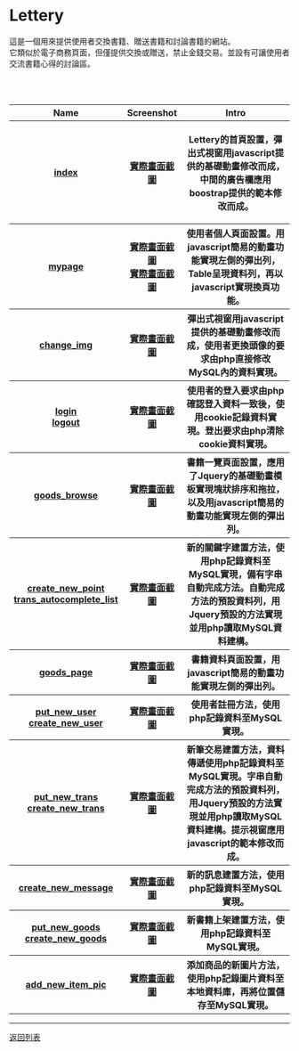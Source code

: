 # Lettery
<p>  這是一個用來提供使用者交換書籍、贈送書籍和討論書籍的網站。<br>
  它類似於電子商務頁面，但僅提供交換或贈送，禁止金錢交易。並設有可讓使用者交流書籍心得的討論區。
 </p>
 
 <table>
  <tr>
    <th>Name</th>
    <th>Screenshot</th>
    <th>Intro</th>
  </tr>
  <tr>
    <th><a href="https://www.codepile.net/pile/V5PBdNxP">index</a></th>
    <th><a href="https://images.plurk.com/1dpsaaVE8QjmrClTCaZz.jpg">實際畫面截圖</a></th>
    <th><p>Lettery的首頁設置，彈出式視窗用javascript提供的基礎動畫修改而成，中間的廣告欄應用boostrap提供的範本修改而成。</p></th>
  </tr>
  <tr>
    <th><a href="https://www.codepile.net/pile/dGEVg5mQ">mypage</a></th>
    <th><a href="https://images.plurk.com/3WXtHCTsChWStl6KCaZz.jpg">實際畫面截圖</a><br>
      <a href="https://images.plurk.com/fAkHFgCjgK6mLocFCaZz.jpg">實際畫面截圖</a></th>
    <th>使用者個人頁面設置。用javascript簡易的動畫功能實現左側的彈出列，Table呈現資料列，再以javascript實現換頁功能。</th>
  </tr>
  <tr>
    <th><a href="https://www.codepile.net/pile/JaOzm51N">change_img</a></th>
    <th><a href="https://images.plurk.com/4uQuQFECknoBdMd8CaZz.jpg">實際畫面截圖</a></th>
    <th>彈出式視窗用javascript提供的基礎動畫修改而成，使用者更換頭像的要求由php直接修改MySQL內的資料實現。</th>
  </tr>
  <tr>
    <th><a href="https://www.codepile.net/pile/3DnKMj7j">login</a><br>
      <a href="https://www.codepile.net/pile/e78lvP7x">logout</a></th>
    <th><a href="https://images.plurk.com/7bxgkK9h4oLaLkOeCaZz.jpg">實際畫面截圖</a></th>
    <th>使用者的登入要求由php確認登入資料一致後，使用cookie記錄資料實現。登出要求由php清除cookie資料實現。</th>
  </tr>
  <tr>
    <th><a href="https://www.codepile.net/pile/dpbJ9wpe">goods_browse</a></th>
    <th><a href="https://images.plurk.com/44g1lgQ0j8nn0f0GCaZz.jpg">實際畫面截圖</a></th>
    <th>書籍一覽頁面設置，應用了Jquery的基礎動畫模板實現塊狀排序和拖拉，以及用javascript簡易的動畫功能實現左側的彈出列。<br></th>
  </tr>
  <tr>
    <th><a href="https://www.codepile.net/pile/0ayRQQkO">create_new_point</a><br>
      <a href="https://www.codepile.net/pile/n0npoyL2">trans_autocomplete_list</a></th>
    <th><a href="https://images.plurk.com/iAD9PNR6XoxMtEInCaZz.jpg">實際畫面截圖</a></th>
    <th>新的關鍵字建置方法，使用php記錄資料至MySQL實現，備有字串自動完成方法。自動完成方法的預設資料列，用Jquery預設的方法實現並用php讀取MySQL資料建構。</th>
  </tr>
  <tr>
    <th><a href="https://www.codepile.net/pile/4ylB6e8x">goods_page</a></th>
    <th><a href="https://images.plurk.com/3DhABrqDAOC5zohXCaZz.jpg">實際畫面截圖</a></th>
    <th>書籍資料頁面設置，用javascript簡易的動畫功能實現左側的彈出列。</th>
  </tr>
  <tr>
    <th>
      <a href="https://www.codepile.net/pile/0oWbmOl7">put_new_user</a><br>
      <a href="https://www.codepile.net/pile/1ZRNz2ZV">create_new_user</a></th>
    <th><a href="">實際畫面截圖</a></th>
    <th>使用者註冊方法，使用php記錄資料至MySQL實現。</th>
  </tr>
  <tr>
    <th>
      <a href="https://www.codepile.net/pile/XMBxaVWk">put_new_trans</a><br>
      <a href="https://www.codepile.net/pile/zxe0A4j5">create_new_trans</a></th>
    <th><a href="https://images.plurk.com/7uZaMGV81SG1qUHmCaZz.jpg">實際畫面截圖</a></th>
    <th>新筆交易建置方法，資料傳遞使用php記錄資料至MySQL實現。字串自動完成方法的預設資料列，用Jquery預設的方法實現並用php讀取MySQL資料建構。提示視窗應用javascript的範本修改而成。</th>
  </tr>
  <tr>
    <th><a href="https://www.codepile.net/pile/90ke1Rgb">create_new_message</a></th>
    <th><a href="https://images.plurk.com/1OJ9vs1DtvUUFl8CCaZz.jpg">實際畫面截圖</a></th>
    <th>新的訊息建置方法，使用php記錄資料至MySQL實現。</th>
  </tr>
  <tr>
    <th><a href="https://www.codepile.net/pile/o8zaeGqN">put_new_goods</a><br>
      <a href="https://www.codepile.net/pile/Z2MB169w">create_new_goods</a></th>
    <th><a href="https://images.plurk.com/903pe4GFsJMwOL07CaZz.jpg">實際畫面截圖</a></th>
    <th>新書籍上架建置方法，使用php記錄資料至MySQL實現。</th>
  </tr>
  <tr>
    <th><a href="https://www.codepile.net/pile/MDdOaVnZ">add_new_item_pic</a></th>
    <th><a href="https://images.plurk.com/1qQXmBdoIr43FbCBCaZz.jpg">實際畫面截圖</a></th>
    <th>添加商品的新圖片方法，使用php記錄圖片資料至本地資料庫，再將位置儲存至MySQL實現。</th>
  </tr>
</table>
<hr>
<a href="readme.md">返回列表</a>
